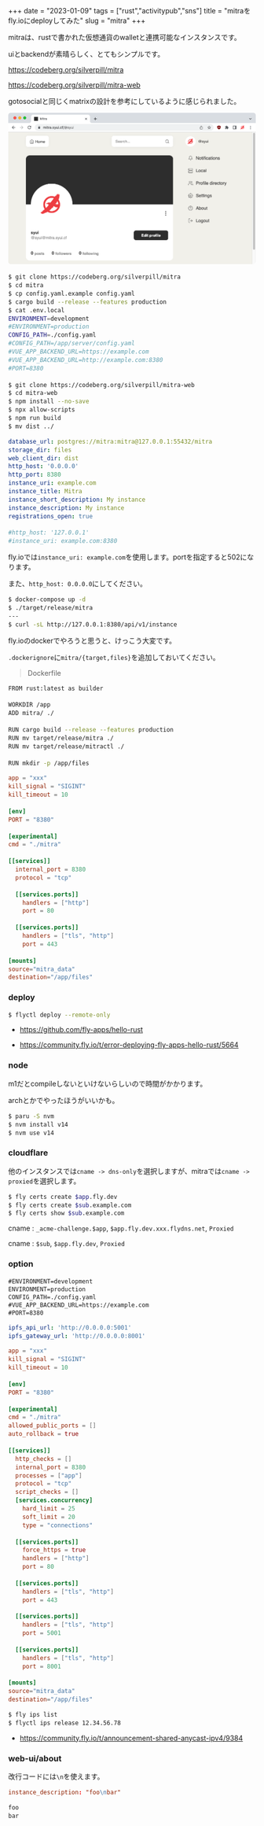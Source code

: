 +++
date = "2023-01-09"
tags = ["rust","activitypub","sns"]
title = "mitraをfly.ioにdeployしてみた"
slug = "mitra"
+++

mitraは、rustで書かれた仮想通貨のwalletと連携可能なインスタンスです。

uiとbackendが素晴らしく、とてもシンプルです。

https://codeberg.org/silverpill/mitra

https://codeberg.org/silverpill/mitra-web

gotosocialと同じくmatrixの設計を参考にしているように感じられました。

![](https://raw.githubusercontent.com/syui/img/master/other/mitra_20230111_0001.png)

```sh
$ git clone https://codeberg.org/silverpill/mitra
$ cd mitra
$ cp config.yaml.example config.yaml
$ cargo build --release --features production
$ cat .env.local
ENVIRONMENT=development
#ENVIRONMENT=production
CONFIG_PATH=./config.yaml
#CONFIG_PATH=/app/server/config.yaml
#VUE_APP_BACKEND_URL=https://example.com
#VUE_APP_BACKEND_URL=http://example.com:8380
#PORT=8380

$ git clone https://codeberg.org/silverpill/mitra-web
$ cd mitra-web
$ npm install --no-save
$ npx allow-scripts
$ npm run build
$ mv dist ../
```

```yaml:config.yaml
database_url: postgres://mitra:mitra@127.0.0.1:55432/mitra
storage_dir: files
web_client_dir: dist
http_host: '0.0.0.0'
http_port: 8380
instance_uri: example.com
instance_title: Mitra
instance_short_description: My instance
instance_description: My instance
registrations_open: true

#http_host: '127.0.0.1'
#instance_uri: example.com:8380
```

fly.ioでは`instance_uri: example.com`を使用します。portを指定すると502になります。

また、`http_host: 0.0.0.0`にしてください。

```sh
$ docker-compose up -d
$ ./target/release/mitra
---
$ curl -sL http://127.0.0.1:8380/api/v1/instance
```

fly.ioのdockerでやろうと思うと、けっこう大変です。

`.dockerignore`に`mitra/{target,files}`を追加しておいてください。

> Dockerfile 

```sh
FROM rust:latest as builder

WORKDIR /app
ADD mitra/ ./

RUN cargo build --release --features production
RUN mv target/release/mitra ./
RUN mv target/release/mitractl ./

RUN mkdir -p /app/files
```

```toml:fly.toml
app = "xxx"
kill_signal = "SIGINT"
kill_timeout = 10

[env]
PORT = "8380"

[experimental]
cmd = "./mitra"

[[services]]
  internal_port = 8380
  protocol = "tcp"

  [[services.ports]]
    handlers = ["http"]
    port = 80

  [[services.ports]]
    handlers = ["tls", "http"]
    port = 443

[mounts]
source="mitra_data"
destination="/app/files"
```

### deploy

```sh
$ flyctl deploy --remote-only
```

- https://github.com/fly-apps/hello-rust

- https://community.fly.io/t/error-deploying-fly-apps-hello-rust/5664

### node

m1だとcompileしないといけないらしいので時間がかかります。

archとかでやったほうがいいかも。

```sh
$ paru -S nvm
$ nvm install v14
$ nvm use v14
```

### cloudflare

他のインスタンスでは`cname -> dns-only`を選択しますが、mitraでは`cname -> proxied`を選択します。

```sh
$ fly certs create $app.fly.dev
$ fly certs create $sub.example.com
$ fly certs show $sub.example.com
```

cname : `_acme-challenge.$app`, `$app.fly.dev.xxx.flydns.net`, `Proxied`

cname : `$sub`, `$app.fly.dev`, `Proxied`

### option

```sh:.env.local
#ENVIRONMENT=development
ENVIRONMENT=production
CONFIG_PATH=./config.yaml
#VUE_APP_BACKEND_URL=https://example.com
#PORT=8380
```

```yaml:config.yaml
ipfs_api_url: 'http://0.0.0.0:5001'
ipfs_gateway_url: 'http://0.0.0.0:8001'
```

```toml:fly.toml
app = "xxx"
kill_signal = "SIGINT"
kill_timeout = 10

[env]
PORT = "8380"

[experimental]
cmd = "./mitra"
allowed_public_ports = []
auto_rollback = true

[[services]]
  http_checks = []
  internal_port = 8380
  processes = ["app"]
  protocol = "tcp"
  script_checks = []
  [services.concurrency]
    hard_limit = 25
    soft_limit = 20
    type = "connections"

  [[services.ports]]
    force_https = true
    handlers = ["http"]
    port = 80

  [[services.ports]]
    handlers = ["tls", "http"]
    port = 443

  [[services.ports]]
    handlers = ["tls", "http"]
    port = 5001

  [[services.ports]]
    handlers = ["tls", "http"]
    port = 8001

[mounts]
source="mitra_data"
destination="/app/files"
```

```sh
$ fly ips list
$ flyctl ips release 12.34.56.78
```

- https://community.fly.io/t/announcement-shared-anycast-ipv4/9384

### web-ui/about

改行コードには`\n`を使えます。

```toml:config.toml
instance_description: "foo\nbar"
```

```html:/about/index.html
foo
bar
```

